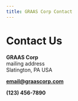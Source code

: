 ```yaml
---
title: GRAAS Corp Contact
---
```


# Contact Us

**GRAAS Corp**  
mailing address  
Slatington, PA USA

**email@graascorp.com**

**(123) 456-7890**
